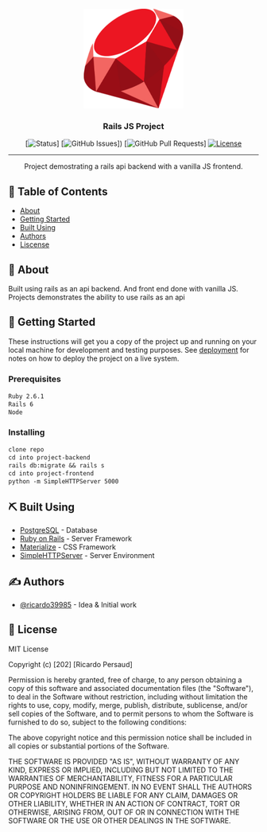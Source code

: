 <p align="center">
  <a href="" rel="noopener">
 <img width=200px height=200px src="project-frontend/pngguru.com.png" alt="Project logo"></a>
</p>

<h3 align="center">Rails JS Project</h3>

<div align="center">

[![Status](https://img.shields.io/badge/status-active-success.svg)]
[![GitHub Issues](https://img.shields.io/github/issues/kylelobo/The-Documentation-Compendium.svg)])
[![GitHub Pull Requests](https://img.shields.io/github/issues-pr/kylelobo/The-Documentation-Compendium.svg)]
[![License](https://img.shields.io/badge/license-MIT-blue.svg)](/LICENSE)

</div>

---

<p align="center"> Project demostrating a rails api backend with a vanilla JS frontend.
    <br> 
</p>

## 📝 Table of Contents

- [About](#about)
- [Getting Started](#getting_started)
- [Built Using](#built_using)
- [Authors](#authors)
- [Liscense](#license)

## 🧐 About <a name = "about"></a>

Built using rails as an api backend. And front end done with vanilla JS. Projects demonstrates the ability to use rails as an api

## 🏁 Getting Started <a name = "getting_started"></a>

These instructions will get you a copy of the project up and running on your local machine for development and testing purposes. See [deployment](#deployment) for notes on how to deploy the project on a live system.

### Prerequisites


```
Ruby 2.6.1
Rails 6
Node
```

### Installing
```
clone repo
cd into project-backend
rails db:migrate && rails s
cd into project-frontend
python -m SimpleHTTPServer 5000
```



## ⛏️ Built Using <a name = "built_using"></a>

- [PostgreSQL](https://www.postgresql.org/) - Database
- [Ruby on Rails](https://rubyonrails.org/) - Server Framework
- [Materialize](https://materializecss.com/) - CSS Framework
- [SimpleHTTPServer](https://docs.python.org/2/library/simplehttpserver.html) - Server Environment

## ✍️ Authors <a name = "authors"></a>

- [@ricardo39985](https://github.com/ricardo39985) - Idea & Initial work

## 🧐 License <a name = "license"></a>

MIT License

Copyright (c) [202] [Ricardo Persaud]

Permission is hereby granted, free of charge, to any person obtaining a copy
of this software and associated documentation files (the "Software"), to deal
in the Software without restriction, including without limitation the rights
to use, copy, modify, merge, publish, distribute, sublicense, and/or sell
copies of the Software, and to permit persons to whom the Software is
furnished to do so, subject to the following conditions:

The above copyright notice and this permission notice shall be included in all
copies or substantial portions of the Software.

THE SOFTWARE IS PROVIDED "AS IS", WITHOUT WARRANTY OF ANY KIND, EXPRESS OR
IMPLIED, INCLUDING BUT NOT LIMITED TO THE WARRANTIES OF MERCHANTABILITY,
FITNESS FOR A PARTICULAR PURPOSE AND NONINFRINGEMENT. IN NO EVENT SHALL THE
AUTHORS OR COPYRIGHT HOLDERS BE LIABLE FOR ANY CLAIM, DAMAGES OR OTHER
LIABILITY, WHETHER IN AN ACTION OF CONTRACT, TORT OR OTHERWISE, ARISING FROM,
OUT OF OR IN CONNECTION WITH THE SOFTWARE OR THE USE OR OTHER DEALINGS IN THE
SOFTWARE.
